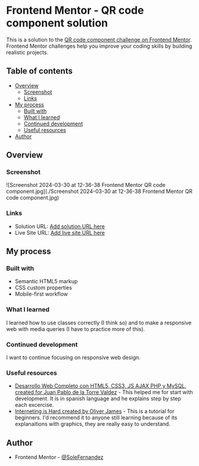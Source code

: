 # Frontend Mentor - QR code component solution

This is a solution to the [QR code component challenge on Frontend Mentor](https://www.frontendmentor.io/challenges/qr-code-component-iux_sIO_H). Frontend Mentor challenges help you improve your coding skills by building realistic projects. 

## Table of contents

- [Overview](#overview)
  - [Screenshot](#screenshot)
  - [Links](#links)
- [My process](#my-process)
  - [Built with](#built-with)
  - [What I learned](#what-i-learned)
  - [Continued development](#continued-development)
  - [Useful resources](#useful-resources)
- [Author](#author)


## Overview

### Screenshot

![Screenshot 2024-03-30 at 12-36-38 Frontend Mentor QR code component.jpg](./Screenshot 2024-03-30 at 12-36-38 Frontend Mentor QR code component.jpg)


### Links

- Solution URL: [Add solution URL here](https://your-solution-url.com)
- Live Site URL: [Add live site URL here](https://your-live-site-url.com)

## My process

### Built with

- Semantic HTML5 markup
- CSS custom properties
- Mobile-first workflow


### What I learned

I learned how to use classes correctly (I think so) and to make a responsive web with media queries (I have to practice more of this).

### Continued development

I want to continue focusing on responsive web design.


### Useful resources

- [Desarrollo Web Completo con HTML5, CSS3, JS AJAX PHP y MySQL, created for Juan Pablo de la Torre Valdez](https://www.udemy.com/share/1013ea3@lBpRxOgCYv6lciZhHaFueDU5YRw6DZReiXf8g8X403oIeyJk2yg1fpK-4snL_2T8PQ==/) - This helped me for start with development. It is in spanish language and he explains step by step each excercise.
- [Interneting is Hard created by Oliver James](https://internetingishard.netlify.app/) - This is a tutorial for beginners. I'd recommend it to anyone still learning because of its explanaitions with graphics, they are really easy to understand.

## Author

- Frontend Mentor - [@SoleFernandez](https://www.frontendmentor.io/profile/SoleFernandez)


